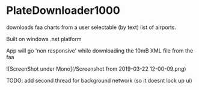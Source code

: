 # PlateDownloader1000
downloads faa charts from a user selectable (by text) list of airports.

Built on windows .net platform

App will go 'non responsive' while downloading the 10mB XML file from the faa

![ScreenShot under Mono](/Screenshot from 2019-03-22 12-00-09.png)

TODO: add second thread for background network (so it doesnt lock up ui)
